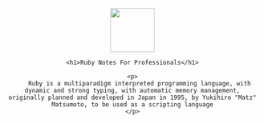 <div style="text-align:center">
    <img src="https://user-images.githubusercontent.com/46490801/111015636-af9c9e80-8388-11eb-958f-7d48258ae4b4.png" width="88" />

    <h1>Ruby Notes For Professionals</h1>

    <p>
        Ruby is a multiparadigm interpreted programming language, with dynamic and strong typing, with automatic memory management, originally planned and developed in Japan in 1995, by Yukihiro "Matz" Matsumoto, to be used as a scripting language
    </p>

</div>